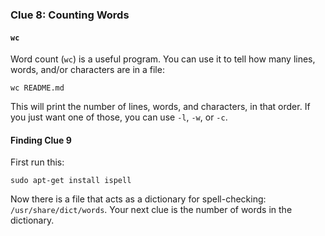 ### Clue 8: Counting Words ###

#### `wc` ####

Word count (`wc`) is a useful program. You can use it to tell how many lines,
words, and/or characters are in a file:

    wc README.md
    
This will print the number of lines, words, and characters, in that order. If
you just want one of those, you can use `-l`, `-w`, or `-c`. 

#### Finding Clue 9 ####

First run this:

    sudo apt-get install ispell

Now there is a file that acts as a dictionary for spell-checking: 
`/usr/share/dict/words`. Your next clue is the number of words in the 
dictionary.
